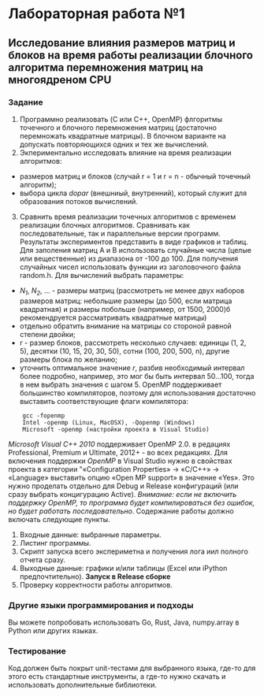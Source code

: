 # Лабораторная работа №1
## Исследование влияния размеров матриц и блоков на время работы реализации блочного алгоритма перемножения матриц на многоядреном CPU

### Задание
1. Программно реализовать (C или C++, OpenMP) флгоритмы точечного и блочного перемножения матриц (достаточно перемножать квадратные матрицы). В блочном варианте на допускать повторяющихся одних и тех же вычислений.
2. Экпериментально исследовать влияние на время реализации алгоритмов:
 + размеров матриц и блоков (случай r = 1 и r = n - обычный точечный алгоритм);
+ выбора цикла *dopar* (внешниый, внутренний), который служит для образования потоков вычислений.
3. Сравнить время реализации точечных алгоритмов с временем реализации блочных алгоритмов. Сравнивать как последовательные, так и параллельные версии программ.
Результаты экспериментов представить в виде графиков и таблиц.
Для заполения матриц A и B использовать случайные числа (целые или вещественные) из диапазона от -100 до 100. Для получения случайных чисел использовать функции из заголовочного файла random.h.
Для вычислений выбрать параметры:
 +  *$N_{1}$*, *$N_{2}$*, ... - размеры матриц (рассмотреть не менее двух наборов размеров матриц: небольшие размеры (до 500, если матрица квадратная) и размеры побольше (например, от 1500, 2000)б рекомендруется рассматривать квадратные матрицы)
 + отдельно обратить внимание на матрицы со стороной равной степени двойки;
 + r - размер блоков, рассмотреть несколько случаев: единицы (1, 2, 5), десятки (10, 15, 20, 30, 50), сотни (100, 200, 500, n), другие размеры блока по желанию;
 + уточнить оптимальное значение *r*, разбив необходимый интервал более подробно, например, это мог бы быть интервал 50...100, тогда в нем выбрать значения с шагом 5.
OpenMP поддерживает большинство компиляторов, поэтому для использования достаточно выставить соответствующие флаги компилятора:
```
    gcc -fopenmp
    Intel -openmp (Linux, MacOSX), -Qopenmp (Windows)
    Microsoft -openmp (настройки проекта в Visual Studio)    
```
*Microsoft Visual C++ 2010* поддерживает OpenMP 2.0. в редациях Professional, Premium и Ultimate, 2012+ - во всех редакциях.
Для включения поддержки *OpenMP* в Visual Studio нужно в свойствах проекта в категории "«Configuration Properties» → «C/C++» → «Language» выставить опцию «Open MP support» в значение «Yes». Это нужно проделать отдельно для Debug и Release конфигураций (или сразу выбрать концигурацию Active).
*Внимание: если не включить поддержку OpenMP, то программа будет компилироваться без ошибок, но будет работать последовательно*.
Содержание работы должно включать следующие пункты.
1. Входные данные: выбранные параметры.
2. Листинг программы.
3. Скрипт запуска всего экспериметна и получения лога иил полного отчета сразу.
4. Выходные данные: графики и/или таблицы (Excel или iPython предпочтительно). **Запуск в Release сборке**
5. Проверку корректности работы алгоритмов.
### Другие языки программирования и подходы
Вы можете попробовать использовать Go, Rust, Java, numpy.array в Python или других языках.
### Тестирование
Код должен быть покрыт unit-тестами для выбранного языка, где-то для этого есть стандартные инструменты, а где-то нужно скачать и использовать дополнительные библиотеки.